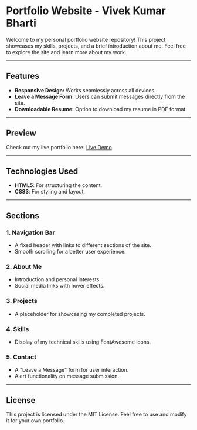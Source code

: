 # Portfolio Website - Vivek Kumar Bharti

Welcome to my personal portfolio website repository! This project showcases my skills, projects, and a brief introduction about me. Feel free to explore the site and learn more about my work.

---

## Features
- **Responsive Design:** Works seamlessly across all devices.
- **Leave a Message Form:** Users can submit messages directly from the site.
- **Downloadable Resume:** Option to download my resume in PDF format.

---

## Preview

Check out my live portfolio here: [Live Demo](https://vivekbharti-portfolio.netlify.app)

---

## Technologies Used
- **HTML5**: For structuring the content.
- **CSS3**: For styling and layout.

---

## Sections

### 1. **Navigation Bar**
   - A fixed header with links to different sections of the site.
   - Smooth scrolling for a better user experience.

### 2. **About Me**
   - Introduction and personal interests.
   - Social media links with hover effects.

### 3. **Projects**
   - A placeholder for showcasing my completed projects.

### 4. **Skills**
   - Display of my technical skills using FontAwesome icons.

### 5. **Contact**
   - A "Leave a Message" form for user interaction.
   - Alert functionality on message submission.

---

## License
This project is licensed under the MIT License. Feel free to use and modify it for your own portfolio.
